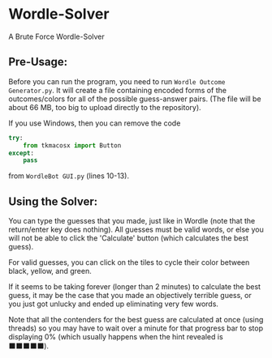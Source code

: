 # Wordle-Solver
A Brute Force Wordle-Solver

## Pre-Usage:
Before you can run the program, you need to run `Wordle Outcome Generator.py`. It will create a file containing encoded forms of the outcomes/colors for all of the possible guess-answer pairs. (The file will be about 66 MB, too big to upload directly to the repository).

If you use Windows, then you can remove the code
```py
try:
    from tkmacosx import Button
except:
    pass
```
from `WordleBot GUI.py` (lines 10-13).

## Using the Solver:
You can type the guesses that you made, just like in Wordle (note that the return/enter key does nothing). All guesses must be valid words, or else you will not be able to click the 'Calculate' button (which calculates the best guess).

For valid guesses, you can click on the tiles to cycle their color between black, yellow, and green.

If it seems to be taking forever (longer than 2 minutes) to calculate the best guess, it may be the case that you made an objectively terrible guess, or you just got unlucky and ended up eliminating very few words.

Note that all the contenders for the best guess are calculated at once (using threads) so you may have to wait over a minute for that progress bar to stop displaying 0% (which usually happens when the hint revealed is ⬛️⬛️⬛️⬛️⬛️).
